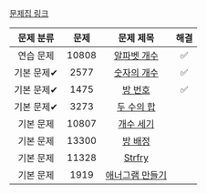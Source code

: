 [문제집 링크](https://www.acmicpc.net/workbook/view/7307)

| 문제 분류 | 문제 | 문제 제목 | 해결 |
| :--: | :--: | :--: | :--: |
| 연습 문제 | 10808 | [알파벳 개수](https://www.acmicpc.net/problem/10808) | ✅ |
| 기본 문제✔ | 2577 | [숫자의 개수](https://www.acmicpc.net/problem/2577) | ✅ |
| 기본 문제✔ | 1475 | [방 번호](https://www.acmicpc.net/problem/1475) | ✅ |
| 기본 문제✔ | 3273 | [두 수의 합](https://www.acmicpc.net/problem/3273) |  |
| 기본 문제 | 10807 | [개수 세기](https://www.acmicpc.net/problem/10807) |  |
| 기본 문제 | 13300 | [방 배정](https://www.acmicpc.net/problem/13300) |  |
| 기본 문제 | 11328 | [Strfry](https://www.acmicpc.net/problem/11328) |  |
| 기본 문제 | 1919 | [애너그램 만들기](https://www.acmicpc.net/problem/1919) |  |
